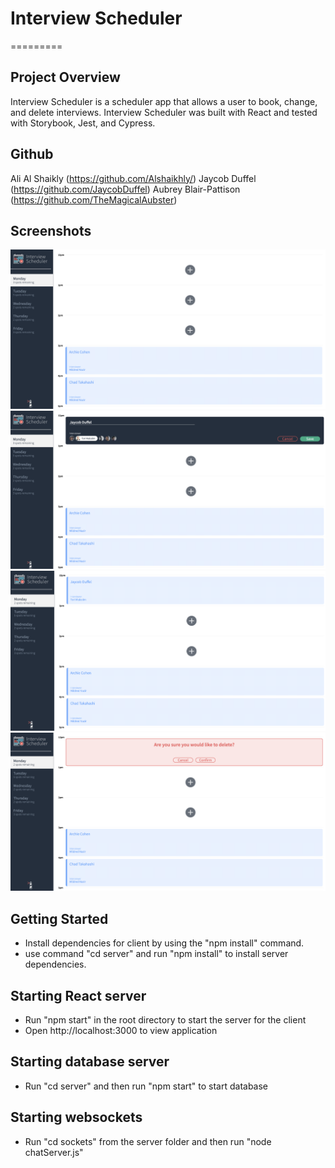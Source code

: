 

# Interview Scheduler
=========

## Project Overview
Interview Scheduler is a scheduler app that allows a user to book, change, and delete interviews. Interview Scheduler was built with React and tested with Storybook, Jest, and Cypress.


## Github
Ali Al Shaikly (https://github.com/Alshaikhly/)
Jaycob Duffel (https://github.com/JaycobDuffel)
Aubrey Blair-Pattison (https://github.com/TheMagicalAubster)

## Screenshots

!["root page"](https://github.com/JaycobDuffel/interview_scheduler/blob/master/docs/home_page.png?raw=true)
![Adding appointment](https://github.com/JaycobDuffel/interview_scheduler/blob/master/docs/add_new_appt.png?raw=true)
![Showing new appointment](https://github.com/JaycobDuffel/interview_scheduler/blob/master/docs/Added_new_appointment.png?raw=true)
!["deleting page"](https://github.com/JaycobDuffel/interview_scheduler/blob/master/docs/deleting.png?raw=true)


## Getting Started
- Install dependencies for client by using the "npm install" command.
- use command "cd server" and run "npm install" to install server dependencies.

## Starting React server

- Run "npm start" in the root directory to start the server for the client
- Open http://localhost:3000 to view application

## Starting database server

- Run "cd server" and then run "npm start" to start database

## Starting websockets

- Run "cd sockets" from the server folder and then run "node chatServer.js"
